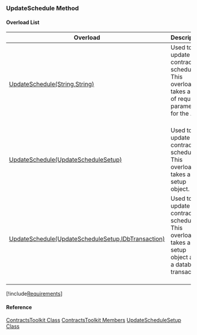 ### UpdateSchedule Method

#### Overload List

| Overload | Description |
| --- | --- |
| [UpdateSchedule(String,String)](FChoice.Toolkits.Clarify~FChoice.Toolkits.Clarify.Contracts.ContractsToolkit~UpdateSchedule(String,String).md) | Used to update a contract schedule. This overload takes a set of required parameters for the API.   |
| [UpdateSchedule(UpdateScheduleSetup)](FChoice.Toolkits.Clarify~FChoice.Toolkits.Clarify.Contracts.ContractsToolkit~UpdateSchedule(UpdateScheduleSetup).md) | Used to update a contract schedule. This overload takes a setup object.   |
| [UpdateSchedule(UpdateScheduleSetup,IDbTransaction)](FChoice.Toolkits.Clarify~FChoice.Toolkits.Clarify.Contracts.ContractsToolkit~UpdateSchedule(UpdateScheduleSetup,IDbTransaction).md) | Used to update a contract schedule. This overload takes a setup object and a database transaction.   |

[!include[Requirements](../partials/requirements.md)]



#### Reference

[ContractsToolkit Class](FChoice.Toolkits.Clarify~FChoice.Toolkits.Clarify.Contracts.ContractsToolkit.md)
[ContractsToolkit Members](FChoice.Toolkits.Clarify~FChoice.Toolkits.Clarify.Contracts.ContractsToolkit_members.md)
[UpdateScheduleSetup Class](FChoice.Toolkits.Clarify~FChoice.Toolkits.Clarify.Contracts.UpdateScheduleSetup.md)
